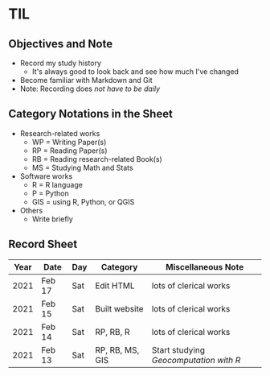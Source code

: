 # TIL #

## Objectives and Note ##

* Record my study history
  * It's always good to look back and see how much I've changed
* Become familiar with Markdown and Git
* Note: Recording does *not have to be daily*

## Category Notations in the Sheet ##

* Research-related works
  * WP = Writing Paper(s)
  * RP = Reading Paper(s)
  * RB = Reading research-related Book(s)
  * MS = Studying Math and Stats
* Software works
  * R = R language
  * P = Python
  * GIS = using R, Python, or QGIS
* Others
  * Write briefly

## Record Sheet ##

| Year | Date   | Day | Category        | Miscellaneous Note                |
|------|--------|-----|-----------------|-----------------------------------|
| 2021 | Feb 17 | Sat | Edit HTML       | lots of clerical works            |
| 2021 | Feb 15 | Sat | Built website   | lots of clerical works            |
| 2021 | Feb 14 | Sat | RP, RB, R       | lots of clerical works            |
| 2021 | Feb 13 | Sat | RP, RB, MS, GIS | Start studying *Geocomputation with R*    |

